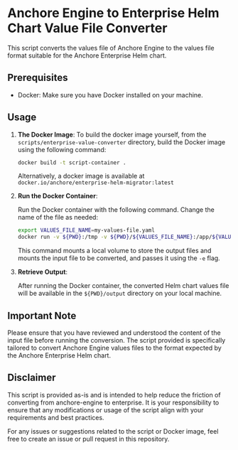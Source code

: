 # Anchore Engine to Enterprise Helm Chart Value File Converter

This script converts the values file of Anchore Engine to the values file format suitable for the Anchore Enterprise Helm chart.

## Prerequisites

- Docker: Make sure you have Docker installed on your machine.

## Usage

1. **The Docker Image**:
    To build the docker image yourself, from the `scripts/enterprise-value-converter` directory, build the Docker image using the following command:

    ```bash
    docker build -t script-container .
    ```

    Alternatively, a docker image is available at `docker.io/anchore/enterprise-helm-migrator:latest`

2. **Run the Docker Container**:

    Run the Docker container with the following command. Change the name of the file as needed:

    ```bash
    export VALUES_FILE_NAME=my-values-file.yaml
    docker run -v ${PWD}:/tmp -v ${PWD}/${VALUES_FILE_NAME}:/app/${VALUES_FILE_NAME} docker.io/anchore/enterprise-helm-migrator:latest -e /app/${VALUES_FILE_NAME} -d /tmp/output
    ```

    This command mounts a local volume to store the output files and mounts the input file to be converted, and passes it using the `-e` flag.

3. **Retrieve Output**:

    After running the Docker container, the converted Helm chart values file will be available in the `${PWD}/output` directory on your local machine.

## Important Note

Please ensure that you have reviewed and understood the content of the input file before running the conversion. The script provided is specifically tailored to convert Anchore Engine values files to the format expected by the Anchore Enterprise Helm chart.

## Disclaimer

This script is provided as-is and is intended to help reduce the friction of converting from anchore-engine to enterprise. It is your responsibility to ensure that any modifications or usage of the script align with your requirements and best practices.

For any issues or suggestions related to the script or Docker image, feel free to create an issue or pull request in this repository.
